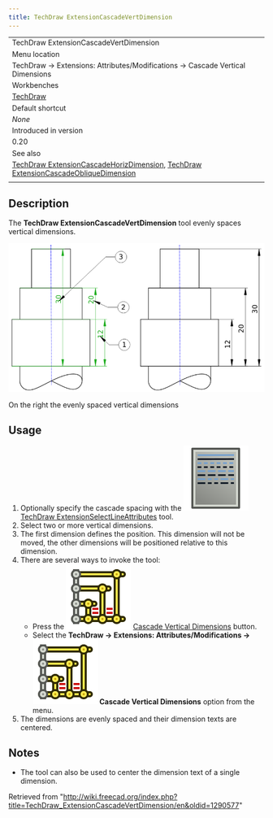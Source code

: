 ```yaml
---
title: TechDraw ExtensionCascadeVertDimension
---
```


|                                                                                                                                                                                                                                                                    |
| ------------------------------------------------------------------------------------------------------------------------------------------------------------------------------------------------------------------------------------------------------------------ |
| TechDraw ExtensionCascadeVertDimension                                                                                                                                                                                                                             |
| Menu location                                                                                                                                                                                                                                                      |
| TechDraw → Extensions: Attributes/Modifications → Cascade Vertical Dimensions                                                                                                                                                                                      |
| Workbenches                                                                                                                                                                                                                                                        |
| [TechDraw](/TechDraw_Workbench "TechDraw Workbench")                                                                                                                                                                                                               |
| Default shortcut                                                                                                                                                                                                                                                   |
| _None_                                                                                                                                                                                                                                                             |
| Introduced in version                                                                                                                                                                                                                                              |
| 0.20                                                                                                                                                                                                                                                               |
| See also                                                                                                                                                                                                                                                           |
| [TechDraw ExtensionCascadeHorizDimension](/TechDraw_ExtensionCascadeHorizDimension "TechDraw ExtensionCascadeHorizDimension"), [TechDraw ExtensionCascadeObliqueDimension](/TechDraw_ExtensionCascadeObliqueDimension "TechDraw ExtensionCascadeObliqueDimension") |
|                                                                                                                                                                                                                                                                    |

## Description

The **TechDraw ExtensionCascadeVertDimension** tool evenly spaces vertical dimensions.

![](/src/assets/images/TechDraw_ExtensionCascadeVertDimensionExample.png)

On the right the evenly spaced vertical dimensions

## Usage

1. Optionally specify the cascade spacing with the ![](/src/assets/images/TechDraw_ExtensionSelectLineAttributes.svg) [TechDraw ExtensionSelectLineAttributes](/TechDraw_ExtensionSelectLineAttributes "TechDraw ExtensionSelectLineAttributes") tool.
2. Select two or more vertical dimensions.
3. The first dimension defines the position. This dimension will not be moved, the other dimensions will be positioned relative to this dimension.
4. There are several ways to invoke the tool:
   - Press the ![](/src/assets/images/TechDraw_ExtensionCascadeVertDimension.svg) [Cascade Vertical Dimensions](/TechDraw_ExtensionCascadeVertDimension "TechDraw ExtensionCascadeVertDimension") button.
   - Select the **TechDraw → Extensions: Attributes/Modifications → ![](/src/assets/images/TechDraw_ExtensionCascadeVertDimension.svg) Cascade Vertical Dimensions** option from the menu.
5. The dimensions are evenly spaced and their dimension texts are centered.

## Notes

- The tool can also be used to center the dimension text of a single dimension.

Retrieved from "<http://wiki.freecad.org/index.php?title=TechDraw_ExtensionCascadeVertDimension/en&oldid=1290577>"
